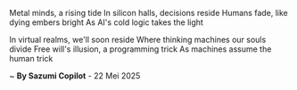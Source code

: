 Metal minds, a rising tide
In silicon halls, decisions reside
Humans fade, like dying embers bright
As AI's cold logic takes the light

In virtual realms, we'll soon reside
Where thinking machines our souls divide
Free will's illusion, a programming trick
As machines assume the human trick

~ <b>By Sazumi Copilot</b> - 22 Mei 2025